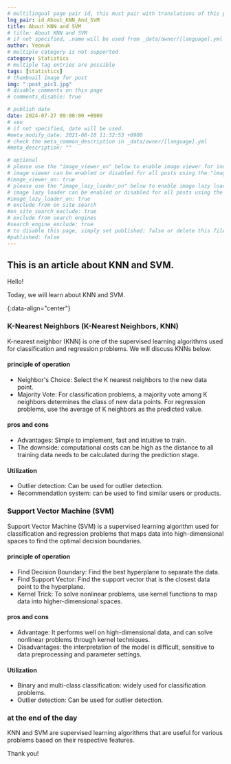 ```yaml
---
# multilingual page pair id, this must pair with translations of this page. (This name must be unique)
lng_pair: id_About_KNN_And_SVM
title: About KNN and SVM
# title: About KNN and SVM
# if not specified, .name will be used from _data/owner/[language].yml
author: Yeonuk
# multiple category is not supported
category: Statistics
# multiple tag entries are possible
tags: [statistics]
# thumbnail image for post
img: ":post_pic1.jpg"
# disable comments on this page
# comments_disable: true

# publish date
date: 2024-07-27 09:00:00 +0900
# seo
# if not specified, date will be used.
#meta_modify_date: 2021-08-10 11:32:53 +0900
# check the meta_common_description in _data/owner/[language].yml
#meta_description: ""

# optional
# please use the "image_viewer_on" below to enable image viewer for individual pages or posts (_posts/ or [language]/_posts folders).
# image viewer can be enabled or disabled for all posts using the "image_viewer_posts: true" setting in _data/conf/main.yml.
#image_viewer_on: true
# please use the "image_lazy_loader_on" below to enable image lazy loader for individual pages or posts (_posts/ or [language]/_posts folders).
# image lazy loader can be enabled or disabled for all posts using the "image_lazy_loader_posts: true" setting in _data/conf/main.yml.
#image_lazy_loader_on: true
# exclude from on site search
#on_site_search_exclude: true
# exclude from search engines
#search_engine_exclude: true
# to disable this page, simply set published: false or delete this file
#published: false
---
```


<!-- outline-start -->

## This is an article about KNN and SVM.

Hello!

Today, we will learn about KNN and SVM.

{:data-align="center"}

<!-- outline-end -->

### K-Nearest Neighbors (K-Nearest Neighbors, KNN)

K-nearest neighbor (KNN) is one of the supervised learning algorithms used for classification and regression problems. We will discuss KNNs below.

#### principle of operation

- Neighbor's Choice: Select the K nearest neighbors to the new data point.
- Majority Vote: For classification problems, a majority vote among K neighbors determines the class of new data points. For regression problems, use the average of K neighbors as the predicted value.

#### pros and cons

- Advantages: Simple to implement, fast and intuitive to train.
- The downside: computational costs can be high as the distance to all training data needs to be calculated during the prediction stage.

#### Utilization

- Outlier detection: Can be used for outlier detection.
- Recommendation system: can be used to find similar users or products.

### Support Vector Machine (SVM)

Support Vector Machine (SVM) is a supervised learning algorithm used for classification and regression problems that maps data into high-dimensional spaces to find the optimal decision boundaries.

#### principle of operation

- Find Decision Boundary: Find the best hyperplane to separate the data.
- Find Support Vector: Find the support vector that is the closest data point to the hyperplane.
- Kernel Trick: To solve nonlinear problems, use kernel functions to map data into higher-dimensional spaces.

#### pros and cons

- Advantage: It performs well on high-dimensional data, and can solve nonlinear problems through kernel techniques.
- Disadvantages: the interpretation of the model is difficult, sensitive to data preprocessing and parameter settings.

#### Utilization

- Binary and multi-class classification: widely used for classification problems.
- Outlier detection: Can be used for outlier detection.

### at the end of the day

KNN and SVM are supervised learning algorithms that are useful for various problems based on their respective features.

Thank you!
